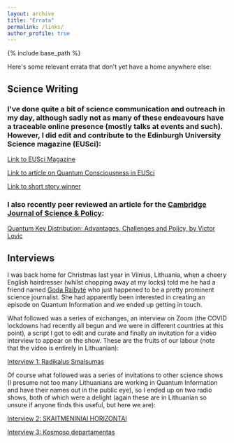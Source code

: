 ```yaml
---
layout: archive
title: "Errata"
permalink: /links/
author_profile: true
---
```


{% include base_path %}

Here's some relevant errata that don't yet have a home anywhere else:

## Science Writing

### I've done quite a bit of science communication and outreach in my day, although sadly not as many of these endeavours have a traceable online presence (mostly talks at events and such). However, I did edit and contribute to the Edinburgh University Science magazine (EUSci):

[Link to EUSci Magazine](https://issuu.com/eusci)

[Link to article on Quantum Consciousness in EUSci](http://ievutec.github.io/files/eusci_article)

[Link to short story winner](http://ievutec.github.io/files/firstwant.pdf)

### I also recently peer reviewed an article for the [Cambridge Journal of Science & Policy](http://www.cuspe.org/category/publications-media/cambridge-journal-of-science-policy-allpublications/):

[Quantum Key Distribution: Advantages, Challenges and Policy, by Victor Lovic](http://www.cuspe.org/wp-content/uploads/2020/10/12_v1_2.pdf)




## Interviews

I was back home for Christmas last year in Vilnius, Lithuania, when a cheery English hairdresser (whilst chopping away at my locks) told me he had a friend named [Goda Raibytė](https://creativemornings.com/talks/goda-raibyte) who just happened to be a pretty prominent science journalist. She had apparently been interested in creating an episode on Quantum Information and we ended up getting in touch.

What followed was a series of exchanges, an interview on Zoom (the COVID lockdowns had recently all begun and we were in different countries at this point), a script I got to edit and curate and finally an invitation for a video interview to appear on the show. These are the fruits of our labour (note that the video is entirely in Lithuanian):

[Interview 1: Radikalus Smalsumas](https://www.youtube.com/watch?v=wpxF5os6peM&t=3s)

Of course what followed was a series of invitations to other science shows (I presume not too many Lithuanians are working in Quantum Information and have their names out in the public eye), so I ended up on two radio shows, both of which were a delight (again these are in Lithuanian so unsure if anyone finds this useful, but here we are):

[Interview 2: SKAITMENINIAI HORIZONTAI](https://www.ziniuradijas.lt/laidos/skaitmeniniai-horizontai/kvantinius-kompiuterius-tobulinanti-lietuve-lukesciai-dideli-bet-teks-palaukti?soundtrack=1)

[Interview 3: Kosmoso departamentas](https://www.lrt.lt/mediateka/irasas/2000108320/kosmoso-departamentas-su-dziaugsmu-ir-baime-pasitinkami-kvantiniai-kompiuteriai-ir-5g-rysys)

